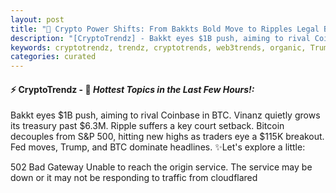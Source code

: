 ```yaml
---
layout: post
title: "🌌 Crypto Power Shifts: From Bakkts Bold Move to Ripples Legal Blow"
description: "[CryptoTrendz] - Bakkt eyes $1B push, aiming to rival Coinbase in BTC. Vinanz quietly grows its treasury past $6.3M. Ripple suffers a key court setback. Bitcoin decouples from S&P 500, hitting new highs as traders eye a $115K breakout. Fed moves, Trump, and BTC dominate headlines."
keywords: cryptotrendz, trendz, cryptotrends, web3trends, organic, Trump, XRP, Analyst, Crypto, Bank, Altcoin, Bitcoin, Stablecoin, SOL, SEC
categories: curated
---
```


#### ⚡ CryptoTrendz - 📌 *Hottest Topics in the Last Few Hours!:*

Bakkt eyes $1B push, aiming to rival Coinbase in BTC. Vinanz quietly grows its treasury past $6.3M. Ripple suffers a key court setback. Bitcoin decouples from S&P 500, hitting new highs as traders eye a $115K breakout. Fed moves, Trump, and BTC dominate headlines. ✨Let's explore a little:


502 Bad Gateway Unable to reach the origin service. The service may be down or it may not be responding to traffic from cloudflared